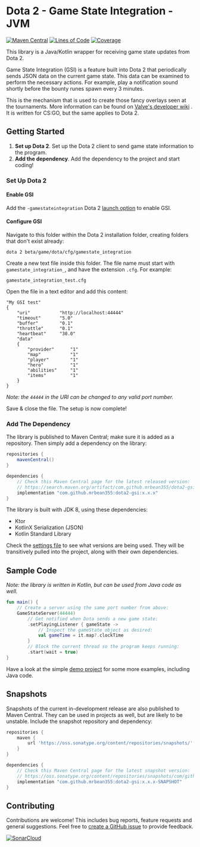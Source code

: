 # Dota 2 - Game State Integration - JVM

[![Maven Central](https://maven-badges.herokuapp.com/maven-central/com.github.mrbean355/dota2-gsi/badge.png)](https://search.maven.org/artifact/com.github.mrbean355/dota2-gsi)
[![Lines of Code](https://sonarcloud.io/api/project_badges/measure?project=MrBean355_dota2-gsi&metric=ncloc)](https://sonarcloud.io/summary/new_code?id=MrBean355_dota2-gsi)
[![Coverage](https://sonarcloud.io/api/project_badges/measure?project=MrBean355_dota2-gsi&metric=coverage)](https://sonarcloud.io/summary/new_code?id=MrBean355_dota2-gsi)

This library is a Java/Kotlin wrapper for receiving game state updates from Dota 2.

Game State Integration (GSI) is a feature built into Dota 2 that periodically sends JSON data on the current game state.
This data can be examined to perform the necessary actions. For example, play a notification sound shortly before the
bounty runes spawn every 3 minutes.

This is the mechanism that is used to create those fancy overlays seen at the tournaments. More information can be found
on [Valve's developer wiki](https://developer.valvesoftware.com/wiki/Counter-Strike:_Global_Offensive_Game_State_Integration)
. It is written for CS:GO, but the same applies to Dota 2.

## Getting Started

1. **Set up Dota 2**. Set up the Dota 2 client to send game state information to the program.
2. **Add the dependency**. Add the dependency to the project and start coding!

### Set Up Dota 2

#### Enable GSI

Add the `-gamestateintegration` Dota 2 [launch option](https://help.steampowered.com/en/faqs/view/7D01-D2DD-D75E-2955)
to enable GSI.

#### Configure GSI

Navigate to this folder within the Dota 2 installation folder, creating folders that don't exist already:

```
dota 2 beta/game/dota/cfg/gamestate_integration
```

Create a new text file inside this folder. The file name must start with `gamestate_integration_`, and have the
extension `.cfg`. For example:

```
gamestate_integration_test.cfg
```

Open the file in a text editor and add this content:

```
"My GSI test"
{
    "uri"           "http://localhost:44444"
    "timeout"       "5.0"
    "buffer"        "0.1"
    "throttle"      "0.1"
    "heartbeat"     "30.0"
    "data"
    {
        "provider"      "1"
        "map"           "1"
        "player"        "1"
        "hero"          "1"
        "abilities"     "1"
        "items"         "1"
    }
}
```

*Note: the `44444` in the URI can be changed to any valid port number.*

Save & close the file. The setup is now complete!

### Add The Dependency

The library is published to Maven Central; make sure it is added as a repository. Then simply add a dependency on the
library:

```groovy
repositories {
    mavenCentral()
}

dependencies {
    // Check this Maven Central page for the latest released version:
    // https://search.maven.org/artifact/com.github.mrbean355/dota2-gsi/
    implementation "com.github.mrbean355:dota2-gsi:x.x.x"
}
```

The library is built with JDK 8, using these dependencies:

- Ktor
- KotlinX Serialization (JSON)
- Kotlin Standard Library

Check the [settings file](settings.gradle.kts) to see what versions are being used. They will be transitively pulled
into the project, along with their own dependencies.

## Sample Code

*Note: the library is written in Kotlin, but can be used from Java code as well.*

```kotlin
fun main() {
    // Create a server using the same port number from above:
    GameStateServer(44444)
        // Get notified when Dota sends a new game state:
        .setPlayingListener { gameState ->
            // Inspect the gameState object as desired:
            val gameTime = it.map?.clockTime
        }
        // Block the current thread so the program keeps running:
        .start(wait = true)
}
```

Have a look at the simple [demo project](demo/src/main/java) for some more examples, including Java code.

## Snapshots

Snapshots of the current in-development release are also published to Maven Central. They can be used in projects as
well, but are likely to be unstable. Include the snapshot repository and dependency:

```groovy
repositories {
    maven {
        url 'https://oss.sonatype.org/content/repositories/snapshots/'
    }
}

dependencies {
    // Check this Maven Central page for the latest snapshot version:
    // https://oss.sonatype.org/content/repositories/snapshots/com/github/mrbean355/dota2-gsi/
    implementation "com.github.mrbean355:dota2-gsi:x.x.x-SNAPSHOT"
}
```

## Contributing

Contributions are welcome! This includes bug reports, feature requests and general suggestions. Feel free to
[create a GitHub issue](https://github.com/MrBean355/dota2-gsi/issues) to provide feedback.

[![SonarCloud](https://sonarcloud.io/images/project_badges/sonarcloud-white.svg)](https://sonarcloud.io/summary/new_code?id=MrBean355_dota2-gsi)
